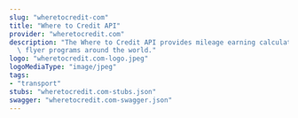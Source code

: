 ```yaml
---
slug: "wheretocredit-com"
title: "Where to Credit API"
provider: "wheretocredit.com"
description: "The Where to Credit API provides mileage earning calculations for frequent\
  \ flyer programs around the world."
logo: "wheretocredit.com-logo.jpeg"
logoMediaType: "image/jpeg"
tags:
- "transport"
stubs: "wheretocredit.com-stubs.json"
swagger: "wheretocredit.com-swagger.json"
---
```

